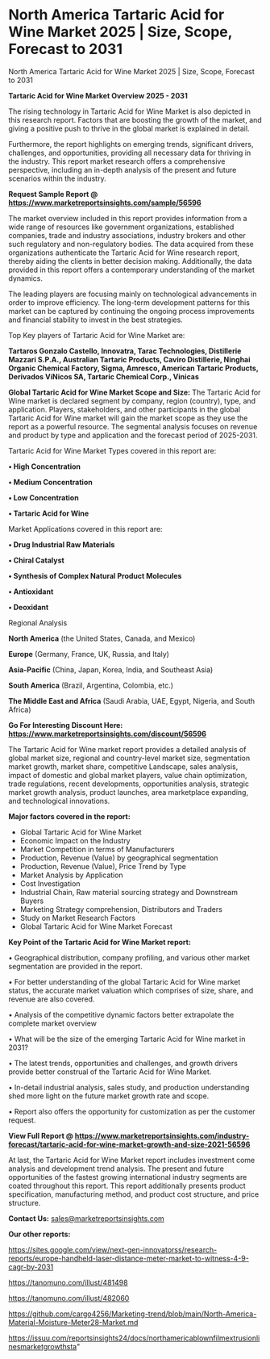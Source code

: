 # North America Tartaric Acid for Wine Market 2025 | Size, Scope, Forecast to 2031
North America Tartaric Acid for Wine Market 2025 | Size, Scope, Forecast to 2031

<Strong> Tartaric Acid for Wine Market Overview 2025 - 2031</strong>

The rising technology in Tartaric Acid for Wine Market is also depicted in this research report. Factors that are boosting the growth of the market, and giving a positive push to thrive in the global market is explained in detail.

Furthermore, the report highlights on emerging trends, significant drivers, challenges, and opportunities, providing all necessary data for thriving in the industry. This report market research offers a comprehensive perspective, including an in-depth analysis of the present and future scenarios within the industry.

<strong>Request Sample Report @ <a href=https://www.marketreportsinsights.com/sample/56596>https://www.marketreportsinsights.com/sample/56596</a></strong>

The market overview included in this report provides information from a wide range of resources like government organizations, established companies, trade and industry associations, industry brokers and other such regulatory and non-regulatory bodies. The data acquired from these organizations authenticate the Tartaric Acid for Wine research report, thereby aiding the clients in better decision making. Additionally, the data provided in this report offers a contemporary understanding of the market dynamics.

The leading players are focusing mainly on technological advancements in order to improve efficiency. The long-term development patterns for this market can be captured by continuing the ongoing process improvements and financial stability to invest in the best strategies.

Top Key players of Tartaric Acid for Wine Market are:

<strong>Tartaros Gonzalo Castello, Innovatra, Tarac Technologies, Distillerie Mazzari S.P.A., Australian Tartaric Products, Caviro Distillerie, Ninghai Organic Chemical Factory, Sigma, Amresco, American Tartaric Products, Derivados VíNicos SA, Tartaric Chemical Corp., Vinicas</strong>

<strong><b>Global Tartaric Acid for Wine Market Scope and Size:</b></strong>
The Tartaric Acid for Wine market is declared segment by company, region (country), type, and application. Players, stakeholders, and other participants in the global Tartaric Acid for Wine market will gain the market scope as they use the report as a powerful resource. The segmental analysis focuses on revenue and product by type and application and the forecast period of 2025-2031.

Tartaric Acid for Wine Market Types covered in this report are:

<strong>• High Concentration

• Medium Concentration

• Low Concentration

• Tartaric Acid for Wine</strong>

Market Applications covered in this report are:

<strong>• Drug Industrial Raw Materials

• Chiral Catalyst

• Synthesis of Complex Natural Product Molecules

• Antioxidant

• Deoxidant</strong> 

Regional Analysis

<strong>North America</strong> (the United States, Canada, and Mexico)

<strong>Europe</strong> (Germany, France, UK, Russia, and Italy)

<strong>Asia-Pacific</strong> (China, Japan, Korea, India, and Southeast Asia)

<strong>South America</strong> (Brazil, Argentina, Colombia, etc.)

<strong>The Middle East and Africa</strong> (Saudi Arabia, UAE, Egypt, Nigeria, and South Africa)

<strong>Go For Interesting Discount Here: <a href=https://www.marketreportsinsights.com/discount/56596>https://www.marketreportsinsights.com/discount/56596</a></strong>

The Tartaric Acid for Wine market report provides a detailed analysis of global market size, regional and country-level market size, segmentation market growth, market share, competitive Landscape, sales analysis, impact of domestic and global market players, value chain optimization, trade regulations, recent developments, opportunities analysis, strategic market growth analysis, product launches, area marketplace expanding, and technological innovations.

<strong><b>Major factors covered in the report:</b></strong>
<ul>
  <li>Global Tartaric Acid for Wine Market </li>
  <li>Economic Impact on the Industry</li>
  <li>Market Competition in terms of Manufacturers</li>
  <li>Production, Revenue (Value) by geographical segmentation</li>
  <li>Production, Revenue (Value), Price Trend by Type</li>
  <li>Market Analysis by Application</li>
  <li>Cost Investigation</li>
  <li>Industrial Chain, Raw material sourcing strategy and Downstream Buyers</li>
  <li>Marketing Strategy comprehension, Distributors and Traders</li>
  <li>Study on Market Research Factors</li>
  <li>Global Tartaric Acid for Wine Market Forecast</li>
</ul>

<strong><b>Key Point of the Tartaric Acid for Wine Market report:</b></strong>

• Geographical distribution, company profiling, and various other market segmentation are provided in the report.

• For better understanding of the global Tartaric Acid for Wine market status, the accurate market valuation which comprises of size, share, and revenue are also covered.

• Analysis of the competitive dynamic factors better extrapolate the complete market overview

• What will be the size of the emerging Tartaric Acid for Wine market in 2031?

• The latest trends, opportunities and challenges, and growth drivers provide better construal of the Tartaric Acid for Wine Market.

• In-detail industrial analysis, sales study, and production understanding shed more light on the future market growth rate and scope.

• Report also offers the opportunity for customization as per the customer request.

<strong><b>View Full Report @ <a href=https://www.marketreportsinsights.com/industry-forecast/tartaric-acid-for-wine-market-growth-and-size-2021-56596>https://www.marketreportsinsights.com/industry-forecast/tartaric-acid-for-wine-market-growth-and-size-2021-56596</a></b></strong>


At last, the Tartaric Acid for Wine Market report includes investment come analysis and development trend analysis. The present and future opportunities of the fastest growing international industry segments are coated throughout this report. This report additionally presents product specification, manufacturing method, and product cost structure, and price structure.

<strong>Contact Us:</strong>
sales@marketreportsinsights.com

<strong>Our other reports:</strong>

<a href=https://sites.google.com/view/next-gen-innovatorss/research-reports/europe-handheld-laser-distance-meter-market-to-witness-4-9-cagr-by-2031>https://sites.google.com/view/next-gen-innovatorss/research-reports/europe-handheld-laser-distance-meter-market-to-witness-4-9-cagr-by-2031</a>

<a href=https://tanomuno.com/illust/481498>https://tanomuno.com/illust/481498</a>

<a href=https://tanomuno.com/illust/482060>https://tanomuno.com/illust/482060</a>

<a href=https://github.com/cargo4256/Marketing-trend/blob/main/North-America-Material-Moisture-Meter28-Market.md>https://github.com/cargo4256/Marketing-trend/blob/main/North-America-Material-Moisture-Meter28-Market.md</a>

<a href=https://issuu.com/reportsinsights24/docs/northamericablownfilmextrusionlinesmarketgrowthsta>https://issuu.com/reportsinsights24/docs/northamericablownfilmextrusionlinesmarketgrowthsta</a>"

